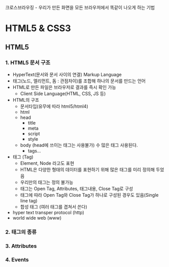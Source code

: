 크로스브라우징 - 우리가 만든 화면을 모든 브라우저에서 똑같이 나오게 하는 기법

# HTML5 & CSS3

## HTML5

### 1. HTML5 문서 구조
- HyperText(문서와 문서 사이의 연결) Markup Language
- 태그(노드, 엘리먼트, 돔 : 관점차이)를 조합해 하나의 문서를 만드는 언어
- HTML로 만든 파일은 브라우저로 결과를 즉시 확인 가능
	- Client Side Language(HTML, CSS, JS 등)
- HTML의 구조
	* 문서타입(유무에 따라 html5/html4)
	* html
	* head
		* title
		* meta
		* script
		* style
	* body (head에 쓰이는 태그는 사용불가) 수 많은 태그 사용된다.
		* tags...
- 태그 (Tag)
	- Element, Node 라고도 표현
	- HTML은 다양한 형태의 데이터를 표현하기 위해 많은 태그를 미리 정의해 두었음
	- 우리만의 태그는 정의 불가능
	- 태그는 Open Tag, Attributes, 태그내용, Close Tag로 구성
	- 태그에 따라 Open Tag와 Close Tag가 하나로 구성된 경우도 있음(Single line tag)
	- 합성 태그 (여러 태그를 겹쳐서 쓴다)
- hyper text transper protocol (http)
- world wide web (www)
### 2. 태그의 종류
### 3. Attributes
### 4. Events
